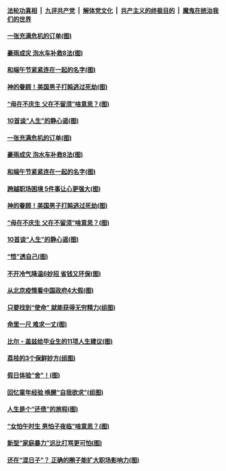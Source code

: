 

####  [法轮功真相](../../../../basic/blob/master/README.md?t=06242031) &nbsp;|&nbsp; [九评共产党](../../../../9ping.md/blob/master/README.md?t=06242031) &nbsp;|&nbsp; [解体党文化](../../../../jtdwh.md/blob/master/README.md?t=06242031)  &nbsp;|&nbsp; [共产主义的终极目的](../../../../gczydzjmd.md/blob/master/README.md?t=06242031) &nbsp;|&nbsp; [魔鬼在统治我们的世界](../../../../mgztzwmdsj.md/blob/master/README.md?t=06242031) 

#### [一张充满危机的订单(图)](../pages/p8/936981.md?t=06242031) 

#### [豪雨成灾 泡水车补救8法(图)](../pages/p8/937526.md?t=06242031) 

#### [和端午节紧紧连在一起的名字(图)](../pages/p8/937448.md?t=06242031) 

#### [神的眷顾！美国男子打盹逃过死劫(图)](../pages/p8/936985.md?t=06242031) 

#### [“母在不庆生 父在不留须”啥意思？(图)](../pages/p8/937234.md?t=06242031) 

#### [10首谈“人生”的静心谣(图)](../pages/p8/936965.md?t=06242031) 

#### [一张充满危机的订单(图)](../pages/p8/936981.md?t=06242031) 

#### [豪雨成灾 泡水车补救8法(图)](../pages/p8/937526.md?t=06242031) 

#### [和端午节紧紧连在一起的名字(图)](../pages/p8/937448.md?t=06242031) 

#### [跨越职场困境 5件事让心更强大(图)](../pages/p8/937375.md?t=06242031) 

#### [神的眷顾！美国男子打盹逃过死劫(图)](../pages/p8/936985.md?t=06242031) 

#### [“母在不庆生 父在不留须”啥意思？(图)](../pages/p8/937234.md?t=06242031) 

#### [10首谈“人生”的静心谣(图)](../pages/p8/936965.md?t=06242031) 

#### [“悟”透自己(图)](../pages/p8/936972.md?t=06242031) 

#### [不开冷气降温6妙招 省钱又环保(图)](../pages/p8/937329.md?t=06242031) 

#### [从北京疫情看中国政府4大假(图)](../pages/p8/937196.md?t=06242031) 

#### [只要找到“使命” 就能获得无穷精力(组图)](../pages/p8/937159.md?t=06242031) 

#### [命里一尺 难求一丈(图)](../pages/p8/936782.md?t=06242031) 

#### [比尔・盖兹给毕业生的11项人生建议(图)](../pages/p8/936231.md?t=06242031) 

#### [荔枝的3个保鲜妙方(组图)](../pages/p8/936950.md?t=06242031) 

#### [假日体验“舍”！(图)](../pages/p8/937183.md?t=06242031) 

#### [回忆童年经验 唤醒“自我欲求”(组图)](../pages/p8/937082.md?t=06242031) 

#### [人生是个“还债”的旅程(图)](../pages/p8/936768.md?t=06242031) 

#### [“女怕午时生 男怕子夜临”啥意思？(图)](../pages/p8/937081.md?t=06242031) 

#### [新型“家庭暴力”远比打骂更可怕(图)](../pages/p8/936230.md?t=06242031) 

#### [还在“混日子”？ 正确的圈子能扩大职场影响力(图)](../pages/p8/937049.md?t=06242031) 

